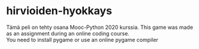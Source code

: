 ﻿# hirvioiden-hyokkays

Tämä peli on tehty osana Mooc-Python 2020 kurssia. 
This game was made as an assignment during an online coding course.  
You need to install pygame or use an online pygame compiler 
